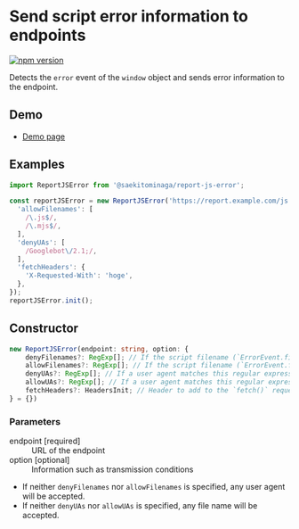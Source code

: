 # Send script error information to endpoints

[![npm version](https://badge.fury.io/js/%40saekitominaga%2Freport-js-error.svg)](https://badge.fury.io/js/%40saekitominaga%2Freport-js-error)

Detects the `error` event of the `window` object and sends error information to the endpoint.

## Demo

- [Demo page](https://saekitominaga.github.io/report-js-error/demo.html)

## Examples

```JavaScript
import ReportJSError from '@saekitominaga/report-js-error';

const reportJSError = new ReportJSError('https://report.example.com/js', {
  'allowFilenames': [
    /\.js$/,
    /\.mjs$/,
  ],
  'denyUAs': [
    /Googlebot\/2.1;/,
  ],
  'fetchHeaders': {
    'X-Requested-With': 'hoge',
  },
});
reportJSError.init();
```

## Constructor

```TypeScript
new ReportJSError(endpoint: string, option: {
	denyFilenames?: RegExp[]; // If the script filename (`ErrorEvent.filename`) matches this regular expression, do not send report
	allowFilenames?: RegExp[]; // If the script filename (`ErrorEvent.filename`) matches this regular expression, send report
	denyUAs?: RegExp[]; // If a user agent matches this regular expression, do not send report
	allowUAs?: RegExp[]; // If a user agent matches this regular expression, send report
	fetchHeaders?: HeadersInit; // Header to add to the `fetch()` request. <https://fetch.spec.whatwg.org/#typedefdef-headersinit>
} = {})
```

### Parameters

<dl>
<dt>endpoint [required]</dt>
<dd>URL of the endpoint</dd>
<dt>option [optional]</dt>
<dd>Information such as transmission conditions</dd>
</dl>

- If neither `denyFilenames` nor `allowFilenames` is specified, any user agent will be accepted.
- If neither `denyUAs` nor `allowUAs` is specified, any file name will be accepted.
